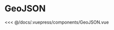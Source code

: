 # GeoJSON


<map-container>
  <GeoJSON />
</map-container>

<<< @/docs/.vuepress/components/GeoJSON.vue
